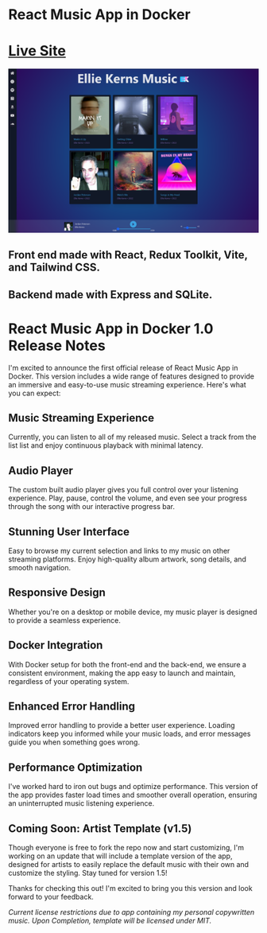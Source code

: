 # React Music App in Docker
# [Live Site](https://music.epklabs.com)
![site](./Site.png)
## Front end made with React, Redux Toolkit, Vite, and Tailwind CSS.

## Backend made with Express and SQLite. 

# React Music App in Docker 1.0 Release Notes

I'm excited to announce the first official release of React Music App in Docker. This version includes a wide range of features designed to provide an immersive and easy-to-use music streaming experience. Here's what you can expect:

## Music Streaming Experience
Currently, you can listen to all of my released music. Select a track from the list list and enjoy continuous playback with minimal latency.

## Audio Player
The custom built audio player gives you full control over your listening experience. Play, pause, control the volume, and even see your progress through the song with our interactive progress bar.

## Stunning User Interface
Easy to browse my current selection and links to my music on other streaming platforms. Enjoy high-quality album artwork, song details, and smooth navigation.

## Responsive Design
Whether you're on a desktop or mobile device, my music player is designed to provide a seamless experience.

## Docker Integration
With Docker setup for both the front-end and the back-end, we ensure a consistent environment, making the app easy to launch and maintain, regardless of your operating system.

## Enhanced Error Handling
Improved error handling to provide a better user experience. Loading indicators keep you informed while your music loads, and error messages guide you when something goes wrong.

## Performance Optimization
I've worked hard to iron out bugs and optimize performance. This version of the app provides faster load times and smoother overall operation, ensuring an uninterrupted music listening experience.

## Coming Soon: Artist Template (v1.5)
Though everyone is free to fork the repo now and start customizing, I'm working on an update that will include a template version of the app, designed for artists to easily replace the default music with their own and customize the styling. Stay tuned for version 1.5!

Thanks for checking this out! I'm excited to bring you this version and look forward to your feedback.

*Current license restrictions due to app containing my personal copywritten music. Upon Completion, template will be licensed under MIT.*
